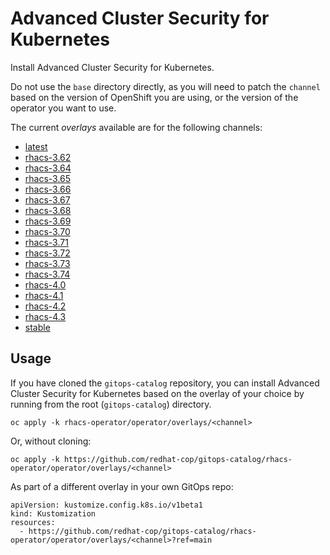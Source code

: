 # Advanced Cluster Security for Kubernetes

Install Advanced Cluster Security for Kubernetes.

Do not use the `base` directory directly, as you will need to patch the `channel` based on the version of OpenShift you are using, or the version of the operator you want to use.

The current *overlays* available are for the following channels:

* [latest](operator/overlays/latest)
* [rhacs-3.62](operator/overlays/rhacs-3.62)
* [rhacs-3.64](operator/overlays/rhacs-3.64)
* [rhacs-3.65](operator/overlays/rhacs-3.65)
* [rhacs-3.66](operator/overlays/rhacs-3.66)
* [rhacs-3.67](operator/overlays/rhacs-3.67)
* [rhacs-3.68](operator/overlays/rhacs-3.68)
* [rhacs-3.69](operator/overlays/rhacs-3.69)
* [rhacs-3.70](operator/overlays/rhacs-3.70)
* [rhacs-3.71](operator/overlays/rhacs-3.71)
* [rhacs-3.72](operator/overlays/rhacs-3.72)
* [rhacs-3.73](operator/overlays/rhacs-3.73)
* [rhacs-3.74](operator/overlays/rhacs-3.74)
* [rhacs-4.0](operator/overlays/rhacs-4.0)
* [rhacs-4.1](operator/overlays/rhacs-4.1)
* [rhacs-4.2](operator/overlays/rhacs-4.2)
* [rhacs-4.3](operator/overlays/rhacs-4.3)
* [stable](operator/overlays/stable)

## Usage

If you have cloned the `gitops-catalog` repository, you can install Advanced Cluster Security for Kubernetes based on the overlay of your choice by running from the root (`gitops-catalog`) directory.

```
oc apply -k rhacs-operator/operator/overlays/<channel>
```

Or, without cloning:

```
oc apply -k https://github.com/redhat-cop/gitops-catalog/rhacs-operator/operator/overlays/<channel>
```

As part of a different overlay in your own GitOps repo:

```
apiVersion: kustomize.config.k8s.io/v1beta1
kind: Kustomization
resources:
  - https://github.com/redhat-cop/gitops-catalog/rhacs-operator/operator/overlays/<channel>?ref=main
```
